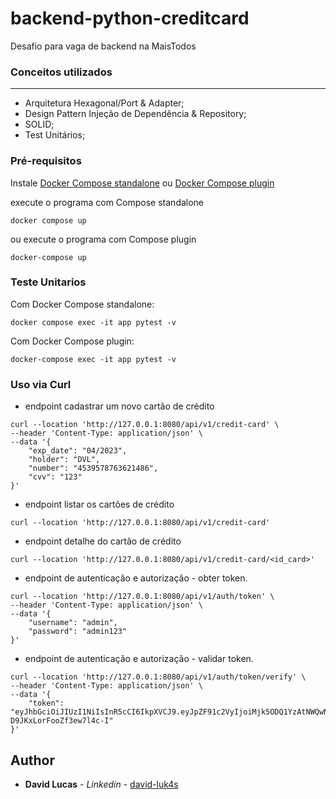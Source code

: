 # backend-python-creditcard
Desafio para vaga de backend na MaisTodos

### Conceitos utilizados
-----------------
  - Arquitetura Hexagonal/Port & Adapter;
  - Design Pattern Injeção de Dependência & Repository;
  - SOLID;
  - Test Unitários;

### Pré-requisitos

Instale [Docker Compose standalone](https://docs.docker.com/compose/install/other/) ou [Docker Compose plugin](https://docs.docker.com/compose/install/)

execute o programa com Compose standalone

```
docker compose up
```

ou execute o programa com Compose plugin

```
docker-compose up
```

### Teste Unitarios
Com Docker Compose standalone:
```
docker compose exec -it app pytest -v
```

Com Docker Compose plugin:
```
docker-compose exec -it app pytest -v
```

### Uso via Curl
- endpoint cadastrar um novo cartão de crédito
```
curl --location 'http://127.0.0.1:8080/api/v1/credit-card' \
--header 'Content-Type: application/json' \
--data '{
    "exp_date": "04/2023",
    "holder": "DVL",
    "number": "4539578763621486",
    "cvv": "123"
}'
```

- endpoint listar os cartões de crédito
```
curl --location 'http://127.0.0.1:8080/api/v1/credit-card'
```

- endpoint detalhe do cartão de crédito
```
curl --location 'http://127.0.0.1:8080/api/v1/credit-card/<id_card>'
```

- endpoint de autenticação e autorização - obter token.
```
curl --location 'http://127.0.0.1:8080/api/v1/auth/token' \
--header 'Content-Type: application/json' \
--data '{
    "username": "admin",
    "password": "admin123"
}'
```

- endpoint de autenticação e autorização - validar token.
```
curl --location 'http://127.0.0.1:8080/api/v1/auth/token/verify' \
--header 'Content-Type: application/json' \
--data '{
    "token": "eyJhbGciOiJIUzI1NiIsInR5cCI6IkpXVCJ9.eyJpZF91c2VyIjoiMjk5ODQ1YzAtNWQwNy00NmFlLTg2M2ItZDRlOTBkOGVhOTM0IiwidXNlcm5hbWUiOiJhZG1pbiIsImlzX3N0YWZmIjpmYWxzZX0.YUxDsHQMVhOKa2HwMByL-D9JKxLorFooZf3ew7l4c-I"
}'
```

## Author

* **David Lucas** - *Linkedin* - [david-luk4s](https://www.linkedin.com/in/david-lucas-souz4/)